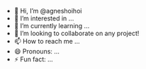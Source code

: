 - 👋 Hi, I’m @agneshoihoi
- 👀 I’m interested in ...
- 🌱 I’m currently learning ...
- 💞️ I’m looking to collaborate on any project!
- 📫 How to reach me ... 
- 😄 Pronouns: ...
- ⚡ Fun fact: ...

<!---
agneshoihoi/agneshoihoi is a ✨ special ✨ repository because its `README.md` (this file) appears on your GitHub profile.
You can click the Preview link to take a look at your changes.
--->
